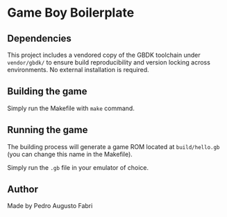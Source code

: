 # Game Boy Boilerplate

## Dependencies

This project includes a vendored copy of the GBDK toolchain under `vendor/gbdk/` to ensure build reproducibility and version locking across environments. No external installation is required.

## Building the game

Simply run the Makefile with `make` command.

## Running the game

The building process will generate a game ROM located at `build/hello.gb` (you can change this name in the Makefile).

Simply run the `.gb` file in your emulator of choice.

## Author

Made by Pedro Augusto Fabri